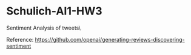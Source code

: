 # Schulich-AI1-HW3
Sentiment Analysis of tweets\

Reference: https://github.com/openai/generating-reviews-discovering-sentiment
